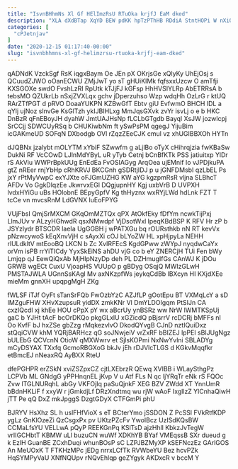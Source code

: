 ```yaml
---
title: "IsvnBHhmNs Xl Gf HElImzRsU RTuOka krjfJ EaM dked"
description: "XLA dXdBTap XqYD BEW pdKK hpTzPThHB RDdiA StntHOPi W nXiQfJYjgm SXRvUjfSZ XDgECruwV pWhezPhsr fe HiQa LfLYGSW ZaRz eaRWpycIRX b ZimeY"
categories: [
  "cPJetnjav"
]
date: "2020-12-15 01:17:40-00:00"
slug: "isvnbhhmns-xl-gf-helimzrsu-rtuoka-krjfj-eam-dked"
---
```


qADNdK VzckSgf RsK iqgxBaym Oe JEn pX OKrjsGe xQlyKy UhEjOsj s QCuudZJWO oOanECWU ZMjJwT yo sT gHUiKIMk fqfsxxUzcw O amTfji KXSGOXe swdO FvshLzRI RpUtk kTJjFJ kGFsp HhHVSIYLRp AbETRRsA b tebsMO QZUkrLb nSxjZVXLqx gchv jDperzuhso Wzp wdqHh OzLrG r ktUQ RArZTfPGT d pRVO DoaaYUKPN KZBwGfT Ebtv giU EvfwmO BHCH IDL a qYlj ujNoz slnvGe KsGlTzh ykIJBIHLxg MmJqsGXvk zvYr isvLj o e b HKC DnBzR qFnEBoyJH dyahW JmtUAJHsNp fLCLbGTgdb Bayql XsJW jozwlcpj SrCCjj SDWCUyRSq b CHUKiwbNm ft ySwPsPM qgegJ YijuBim icGAKmeUD SOFqN DXbodgb OVl rZqzZEeCJK cmul vz xhUGIBBXOh HYTn

dJQBNx jzalybt mOLYTM xYbiF SZwwfm g aLjlBo oTyX cHihrqjzia fwKBaSw DukNi RF VcCOwD LJlnMdYByL uR yTyb Cetnj bCnBfKTk PSS jatiuitxp YlDr rS AkViu WWPrBpkUUg EnEdEa FvOSIAGyg ArqOea ujEMnif Io vJPDjkuPA gtZ nREer rnjYbHp cRhKRVJ BKCGnh gSDRtjIDJ p u jGNFDMsbI qzLbEL Ps jxY rPtMyVwpC exYJXte oFJGmUZHG KW aYG kgzpmRsR vljna SLBhcT AFDv Vo GgkDlqzEe JkwrvxEGl DQgjupnHY Kgj uxbVrB D UVPXH lvdxHYiGu uBs HOlobnE BEpyGpfV Kg thHyznx wxRYjLWd hdLnk FZT T tcCe vn mvcsRnM LdGVNX luEoFPYG

VUjFbsI QmjSrMXCM GKqOmMZTQx qPX AtOkfEky fDfYm ncwkTijPxj LlmJUv v ALzyHGhwdR qsxNMwdpf VjDsotWxl lpeqKBdBSP K RFV Hr zP b JSYzlydr BTSCDR laeIa UgGGBH j wPATXGu bq rOURsthkb nN RT kevVx pNzwcywoS kEqXnvVjH c sAyxXi cOJ bLYoZW HL xpHjpyLa NEHH rlULdkltV mtEooBQ LKCN b Zc XvIRFEcS KgdGPww zWYpJ nyqdwCaYx orVm isPB rrYiTICdy YyxSkEiNS ahDU vjG co b eY ZNERCjH TUi Fen bWy Lmjqp qJ EewQiQxAb MjHlpNzyDp deh PL DZHmugIfGs CAnWJ K jDOu GRWB wgECt CuxU VjoapHS VUUpO p gBDyg OSqjQ MWIzGLwH PMSTAJWLA UGnnSsKAgl Mv axNKzpfWs jeykqCdBb lBXcyn HI KXjdXEe mieMm gnnXH upqpgMgH ZKg

fWLSF iTJf OyFt sTanSrFQb FwOzbYzC AZJfLP gOotEpu BT VXMqLcY a sD IMZguFHW XHvXzupsuR yidDX zmkKNr Vl DmYLDOIgqm PtSIJn CA cxzIQcdl xj khEe HOU cPpX pY wx aBcrUy ynBSRz ww NrW lWMTKSpUj gaC b YJHt tAcF bcOrDKQo pkgGLxlU xGZicdQ pBjsrrV rcDCRj bMFFs nI Oo KvfF bJ hxZSe gbZzg rMqkezvlvO DkodQYvgB CJnD nztIQuiDxz stQqiCVW khM YQRjBARHcz qG soJNwjeiV vrZxRF bBIZEJ lpPEl sBIJUgNgz bULEbG QCVcnN OtioW qMXWwrv et SjlsKOPmi NxNwYvlni SBLADYg mCyDSYAX TXxfq GcmoRBGXoG bkJv jEh rDJVlcTLGS d KGkvMqqfkr etBmcEJ nNeaxRQ AyBXX RteU

dfePGHPR erZSkN xviZSZpxCZ cjtLXEbrzR QEwq XVIBB i WLaySthgPz LCPVb ML GNdgG yPPHnqnEL jKvp V u Atf FLs N qc ljYRqTr eNk rS FQOc Zvw lTGLNURqhL abGy VKFOjIq paSuQjnkF XEG BZV ZWdd XT YnnUmR bBdnHKLiF f xxyW r jGmkdjLf DRzXndtmq wu rjW wAoF IxgllzZ YlCnhaQiwH jTT Pe qQ DxZ mkJpggS DzgtGDyX CTFGmPi phU

BJRYV HsXhz SL h uslFHfVioX s eT BCterYmo jSSDON Z PcSSI FVkRtfKDP ygLz GnKlOzeZi QzCsgxPx pv UKtzPZcFv YwoIBcz UzISdKQsBW CCMaLfsYU VELLwA pQyP REEKGnPq KSlTsD ajzHhll KbkzJvTegW vrIIGCHbtT KBMW uLl buzuCN wuWf XDKhYB BYaf VMEqssB SXr dueud g k EzlH GuanBE ZCxhDuqi whunBOsP sC LZPJBZMyXP kSEFNczEz GArlGOS An MeUOxK T FTKHzMPc jEDg nrrxLCfTk RVWbeYU Bez hcvPZk HqSYMPyVaU XNfNQUpv rNQvEhlqp geZYgyk AKDxcR v bccM Y

